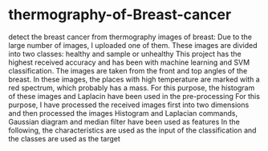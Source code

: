 # thermography-of-Breast-cancer
detect the breast cancer from thermography images of breast:
Due to the large number of images, I uploaded one of them.
These images are divided into two classes: healthy and sample or unhealthy
This project has the highest received accuracy and has been with machine learning and SVM classification.
The images are taken from the front and top angles of the breast. In these images, the places with high temperature are marked with a red spectrum, 
which probably has a mass. For this purpose, 
the histogram of these images and Laplacin have been used in the pre-processing
For this purpose, I have processed the received images first into two dimensions and then processed the images
Histogram and Laplacian commands, Gaussian diagram and median filter have been used as features
In the following, the characteristics are used as the input of the classification and the classes are used as the target
